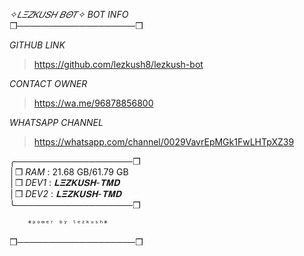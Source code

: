 *✧𝐿𝛯𝛧𝛫𝑈𝑆𝛨 𝐵𝛩𝑇✧ BOT INFO*  
❒───────────────────❒

*GITHUB LINK*  
> https://github.com/lezkush8/lezkush-bot

*CONTACT OWNER*  
> https://wa.me/96878856800

*WHATSAPP CHANNEL*  
> https://whatsapp.com/channel/0029VavrEpMGk1FwLHTpXZ39

╭───────────────────❒  
 │❒⁠⁠⁠⁠ *RAM* : 21.68 GB/61.79 GB  
 │❒⁠⁠⁠⁠ *DEV1* : *𝐋𝚵𝚭𝐊𝐔𝐒𝚮-𝚻𝚳𝐃*  
 │❒⁠⁠⁠⁠ *DEV2* : *𝐋𝚵𝚭𝐊𝐔𝐒𝚮-𝚻𝚳𝐃*  
╰───────────────────❒  

        *ᵖᵒʷᵉʳ ᵇʸ ˡᵉᶻᵏᵘˢʰ*  

❒───────────────────❒
